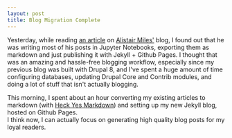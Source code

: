 ```yaml
---
layout: post
title: Blog Migration Complete
---
```


Yesterday, while reading [an article](https://alimanfoo.github.io/2017/01/23/go-faster-python.html) on [Alistair Miles'](https://alimanfoo.github.io/) blog,
 I found out that he was writing most of his posts in Jupyter Notebooks, exporting them as markdown and just publishing it
 with Jekyll + Github Pages. I thought that was an amazing and hassle-free blogging workflow, especially since my previous blog was built with Drupal 8, and I've spent a huge amount of time configuring databases, updating Drupal Core and Contrib modules,
 and doing a lot of stuff that isn't actually blogging.  

This morning, I spent about an hour converting my existing articles to markdown (with [Heck Yes Markdown](http://heckyesmarkdown.com/)) and setting up my new Jekyll blog, hosted on
 Github Pages.  
 I think now, I can actually focus on generating high quality blog posts for my loyal readers.
